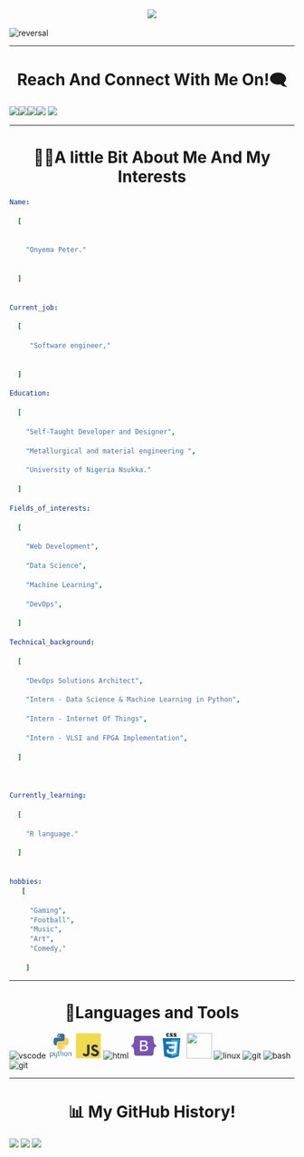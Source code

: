 <div id="header" align="center">

  <img src="https://media.giphy.com/media/M9gbBd9nbDrOTu1Mqx/giphy.gif" width="100">

</div>

![reversal](https://capsule-render.vercel.app/api?type=rect&text=HELLO%20EVERYONE!%20👋&fontAlign=50&fontSize=50&descAlign=60&descAlignY=50&theme=radical)

---
<h1 align ="center">Reach And Connect With Me On!🗨️</h1><a href="https://www.facebook.com/onyema.rexxie"><img height="50" src="https://user-images.githubusercontent.com/105394366/191703030-93f17ddf-fa7c-419c-bbdf-03e930ec6665.png"/></a><a href="https://www.instagram.com/rex_onyema"><img height="50" src="https://user-images.githubusercontent.com/105394366/191773376-2aec5c91-a845-4d22-b727-67c4c89fee2a.png"/></a><a href="https://www.linkedin.com/mwlite/in/peter-onyema-04a2a522b"><img height="50" src="https://user-images.githubusercontent.com/105394366/191774452-a84263f6-9783-4fc6-9fc4-a68faeefd7c4.png"/><a/><a href="https://twitter.com/Rexonyema?t=4AUTmfR0TAPBFKo9GJqOmA&s=09"><img height="50" src="https://user-images.githubusercontent.com/105394366/191777644-12ee88ba-cd31-4868-b096-b569a2bcb529.png"/><a/

<p align="center">
  <img src= "https://i.giphy.com/media/q217GUnfKAmJlFcjBX/giphy.webp">
</p>

---

<h1 align="center">👩‍💻A little Bit About Me And My Interests</h1>

```yaml
Name: 
  
  [

  
    "Onyema Peter."


  ]
  

Current_job:

  [
  
     "Software engineer,"

  
  ]

Education:

  [

    "Self-Taught Developer and Designer",

    "Metallurgical and material engineering ",

    "University of Nigeria Nsukka."

  ]

Fields_of_interests:

  [

    "Web Development",

    "Data Science",

    "Machine Learning",

    "DevOps",

  ]

Technical_background:

  [

    "DevOps Solutions Architect",

    "Intern - Data Science & Machine Learning in Python",

    "Intern - Internet Of Things",

    "Intern - VLSI and FPGA Implementation",

  ]

  

Currently_learning: 

  [
  
    "R language."

  ]


hobbies: 
   [
  
     "Gaming",
     "Football", 
     "Music", 
     "Art", 
     "Comedy,"

    ]
```
---
<h1 align="center">🚀Languages and Tools</h1> 
  <p align="left">
<img src="https://cdn.jsdelivr.net/gh/devicons/devicon/icons/vscode/vscode-original.svg" alt="vscode" width="45" height="45"/>
<img src="https://raw.githubusercontent.com/devicons/devicon/master/icons/python/python-original-wordmark.svg" alt="python" width="45" height="45" />
<img src="https://raw.githubusercontent.com/devicons/devicon/master/icons/javascript/javascript-original.svg" alt="javascript" width="45" height="45" />
<img src="https://cdn.jsdelivr.net/gh/devicons/devicon/icons/html5/html5-original.svg" alt="html" width="45" height="45"/>
<img src="https://raw.githubusercontent.com/devicons/devicon/master/icons/bootstrap/bootstrap-plain.svg" alt="bootstrap" width="45" height="45" />
<img src="https://raw.githubusercontent.com/devicons/devicon/master/icons/css3/css3-original-wordmark.svg" alt="css3" width="45" height="45" />
<img src="https://cdn.jsdelivr.net/gh/devicons/devicon/icons/amazonwebservices/amazonwebservices-plain-wordmark.svg" width="45" height="45"/>
<img src="https://cdn.jsdelivr.net/gh/devicons/devicon/icons/linux/linux-original.svg" alt="linux" width="45" height="45"/>       
<img src="https://cdn.jsdelivr.net/gh/devicons/devicon/icons/git/git-original.svg" alt="git" width="45" height="45"/>
<img src="https://cdn.jsdelivr.net/gh/devicons/devicon/icons/bash/bash-original.svg" alt="bash" width="45" height="45"/>
<img src="https://cdn.jsdelivr.net/gh/devicons/devicon/icons/r/r-original.svg" alt="git" width="45" height="45"/>

----

<h1 align="center">📊 My GitHub History!</h1>

<img src="https://github-readme-stats.vercel.app/api?username=Rexpeter14&show_icons=true&theme=vue-dark&border_radius=4.7" width="400">
<img src="https://github-readme-streak-stats.herokuapp.com?user=rexpeter14&theme=vue-dark&border_radius=4.7&date_format=%5BY%20%5DM%20j" width= "400">
<img src="https://github-readme-stats.vercel.app/api/top-langs/?username=rexpeter14&theme=vue-dark&border_reduis=4.7&layout=compact" width= "400">
  

